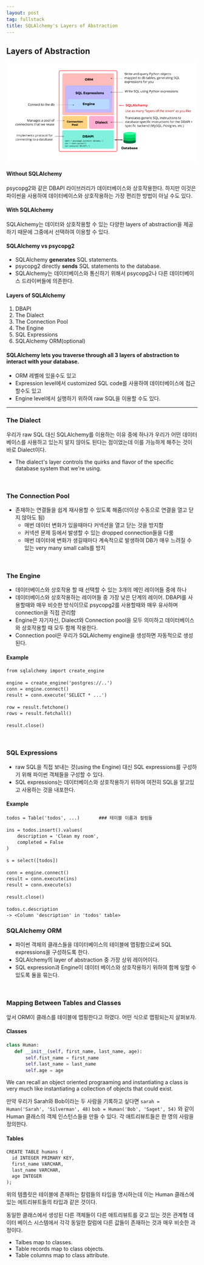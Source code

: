 ```yaml
---
layout: post
tag: fullstack
title: SQLAlchemy's Layers of Abstraction
---
```


## Layers of Abstraction

![layers](/img/layers.png)

#### Without SQLAlchemy
psycopg2와 같은 DBAPI 라이브러리가 데이터베이스와 상호작용한다.
하지만 이것은 파이썬을 사용하여 데이터베이스와 상호작용하는 가장 편리한 방법이 아닐 수도 있다.

#### With SQLAlchemy
SQLAlchemy는 데이터와 상호작용할 수 있는 다양한 layers of abstraction을 제공하기 때문에 그중에서 선택하여 이용할 수 있다.

#### SQLAlchemy vs psycopg2
- SQLAlchemy **generates** SQL statements.
- psycopg2 directly **sends** SQL statements to the database.
- SQLAlchemy는 데이터베이스와 통신하기 위해서 psycopg2나 다른 데이터베이스 드라이버들에 의존한다.

#### Layers of SQLAlchemy
1. DBAPI
2. The Dialect
3. The Connection Pool
4. The Engine
5. SQL Expressions
6. SQLAlchemy ORM(optional)

#### SQLAlchemy lets you traverse through all 3 layers of abstraction to interact with your database.
- ORM 레벨에 있을수도 있고
- Expression level에서 customized SQL code를 사용하여 데이터베이스에 접근할수도 있고
- Engine level에서 실행하기 위하여 raw SQL을 이용할 수도 있다.


---

### The Dialect

우리가 raw SQL 대신 SQLAlchemy를 이용하는 이유 중에 하나가 우리가 어떤 데이터베이스를 사용하고 있는지 알지 않아도 된다는 점이었는데 이를 가능하게 해주는 것이 바로 Dialect이다.
- The dialect's layer controls the quirks and flavor of the specific database system that we're using.

<br>

### The Connection Pool
- 존재하는 연결들을 쉽게 재사용할 수 있도록 해줌(더이상 수동으로 연결을 열고 닫지 않아도 됨)
  - 매번 데이터 변화가 있을때마다 커넥션을 열고 닫는 것을 방지함
  - 커넥션 문제 등에서 발생할 수 있는 dropped connection들을 다룸
  - 매번 데이터에 변화가 생길때마다 계속적으로 발생하여 DB가 매우 느려질 수 있는 very many small calls를 방지

<br>

### The Engine
- 데이터베이스와 상호작용 할 때 선택할 수 있는 3개의 메인 레이어들 중에 하나
- 데이터베이스와 상호작용하는 레이어들 중 가장 낮은 단계의 레이어. DBAPI를 사용할때와 매우 비슷한 방식이므로 psycopg2를 사용할때와 매우 유사하며 connection을 직접 관리함
- Engine은 자기자신, Dialect와 Connection pool을 모두 의미하고 데이터베이스와 상호작용할 때 모두 함께 작용한다.
- Connection pool은 우리가 SQLAlchemy engine을 생성하면 자동적으로 생성된다.

#### Example
```
from sqlalchemy import create_engine

engine = create_engine('postgres://..')
conn = engine.connect()
result = conn.execute('SELECT * ...')

row = result.fetchone()
rows = result.fetchall()

result.close()
```

<br>

### SQL Expressions
- raw SQL을 직접 보내는 것(using the Engine) 대신 SQL expressions를 구성하기 위해 파이썬 객체들을 구성할 수 있다.
- SQL expressions는 데이터베이스와 상호작용하기 위하여 여전히 SQL을 알고있고 사용하는 것을 내포한다.

#### Example
```
todos = Table('todos', ...)       ### 테이블 이름과 컬럼들

ins = todos.insert().values(
    description = 'Clean my room',
    completed = False
)

s = select([todos])

conn = engine.connect()
result = conn.execute(ins)
result = conn.execute(s)

result.close()

todos.c.description
-> <Column 'description' in 'todos' table>
```

### SQLAlchemy ORM
- 파이썬 객체의 클래스들을 데이터베이스의 테이블에 맵핑함으로써 SQL expressions을 구성하도록 한다.
- SQLAlchemy의 layer of abstraction 중 가장 상위 레이어이다.
- SQL expression과 Engine이 데이터 베이스와 상호작용하기 위하여 함께 일할 수 있도록 둘을 묶는다.

<br>

### Mapping Between Tables and Classes
앞서 ORM이 클래스를 테이블에 맵핑한다고 하였다. 어떤 식으로 맵핑되는지 살펴보자.

#### Classes
```python
class Human:
   def __init__(self, first_name, last_name, age):
       self.fist_name = first_name
       self.last_name = last_name
       self.age = age

```

We can recall an object oriented prograaming and instantiating a class is very much like instantiating a collection of objects that could exist.

만약 우리가 Sarah와 Bob이라는 두 사람을 기록하고 싶다면
`sarah = Human('Sarah', 'Silverman', 48)`
`bob = Human('Bob', 'Saget', 54)`
와 같이 Human 클래스의 객체 인스턴스들을 만들 수 있다.
각 애트리뷰트들은 한 명의 사람을 정의한다.

#### Tables
```
CREATE TABLE humans (
  id INTEGER PRIMARY KEY,
  first_name VARCHAR,
  last_name VARCHAR,
  age INTEGER
);
```

위의 템플릿은 테이블에 존재하는 칼럼들의 타입을 명시하는데 이는 Human 클래스에 있는 에트리뷰트들의 타입과 같은 것이다.

동일한 클래스에서 생성된 다른 객체들이 다른 애트리뷰트를 갖고 있는 것은 관계형 데이터 베이스 시스템에서 각각 동일한 칼럼에 다른 값들이 존재하는 것과 매우 비슷한 과정이다.

- Talbes map to classes.
- Table records map to class objects.
- Table columns map to class attribute.
